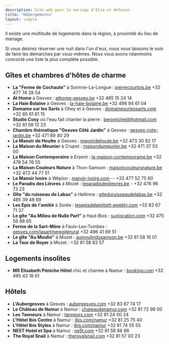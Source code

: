 ```yaml
---
description: Site web pour le mariage d'Elsa et Antoine.
title: "Hébergements"
layout: simple
---
```


Il existe une multitude de logements dans la région, à proximité du lieu de mariage.

Si vous désirez réserver une nuit dans l'un d'eux, nous vous laissons le soin de faire les démarches par vous-mêmes. Nous vous avons néanmoins concocté une liste la plus complète possible.

## Gîtes et chambres d'hôtes de charme

-   **La "Ferme de Cochaute"** à Sorinne-La-Longue : [pierrecourtois.be](https://www.pierrecourtois.be/) +32 477 74 28 54
-   **At Home** à Gesves : [athome-gesves.be](https://www.athome-gesves.be/) +32 485 15 24 14
-   **La Haie Bolaine** à Gesves : [la-haie-bolaine.be](https://www.la-haie-bolaine.be/) +32 498 94 61 04
-   **Domaine sur les Sarts** à Ohey et à Gesves : [domainesurlessarts.com](https://www.domainesurlessarts.com/) +32 85 61 61 15
-   **Studio Cosy** où l'eau fait chanter la pierre : [beromichel@hotmail.com](mailto:beromichel@hotmail.com) +32 81 58 12 23
-   **Chambre thématique "Gesves Côté Jardin"** à Gesves : [gesves-cote-jardin.be](http://gesves-cote-jardin.be/) +32 471 89 40 29
-   **Le Manoir de Houtte** à Gesves : [manoirdehoute.be](https://manoirdehoute.be/) +32 473 30 82 17
-   **La Maison du Meunier** à Crupet : [maisondumeunier.be](http://maisondumeunier.be/fr/) +32 471 37 53 00
-   **La Maison Contemporaine** à Erpent : [la-maison-contemporaine.be](http://la-maison-contemporaine.be/) +32 478 54 76 55
-   **La Maison Couleurs Nature** à Thon-Samson : [maisoncouleursnature.be](https://www.maisoncouleursnature.be/) +32 472 44 77 51
-   **Le Manoir Ivoire** à Wépion : [manoir-ivoire.com](http://www.manoir-ivoire.com/pages/12_1.html) -- +32 477 52 75 60
-   **Le Paradis des Lièvres** à Mozet : [leparadisdeslievres.be](http://www.leparadisdeslievres.be/) - +32 476 96 73 23
-   **Gîte "du ruisseau de Labas"** à Haltinne : [giteduruisseaudelabas.be](https://giteduruisseaudelabas.be/) +32 485 39 48 69
-   **Les Epis de l'amitié** à Sorée : [lesepisdelamitiefr.weebly.com](https://lesepisdelamitiefr.weebly.com/) +32 83 67 71 37
-   **Le gîte "Au Milieu de Nulle Part"** à Haut-Bois : [sunlocation.com](https://www.sunlocation.com/location-vacances/455576) +32 475 56 88 65
-   **Ferme de la Sart-Mère** à Faulx-Les-Tombes : [gesves.com/lasartmeregiterural](http://www.gesves.com/lasartmeregiterural/) +32 496 41 69 51
-   **Le gîte "Au Moulin"** à Mozet : [aumoulindusamson.be](https://www.aumoulindusamson.be/) +32 81 58 16 01
-   **La Tour de Royer** à Mozet : +32 81 58 83 57

## Logements insolites

-   **MS Elisabeth Péniche Hôtel** chic et charme à Namur : [booking.com](https://www.booking.com/hotel/be/ms-elisabeth.fr.html?aid=318615;label=New_English_EN_BE_26745746785-SOGiSy5jNpRWL5zs4LKbmAS100753515265%3Apl%3Ata%3Ap1%3Ap2%3Aac%3Aap%3Aneg%3Afi3171352508%3Atidsa-301068673139%3Alp1001314%3Ali%3Adec%3Adm;sid=f206f2b4ae5d71762a91feab4ae90c8d;dest_id=-1965962;dest_type=city;dist=0;group_adults=2;group_children=0;hapos=1;hpos=1;no_rooms=1;req_adults=2;req_children=0;room1=A%2CA;sb_price_type=total;sr_order=popularity;srepoch=1642355321;srpvid=32be7d3b1e250040;type=total;ucfs=1&#hotelTmpl) +32 495 43 18 61

## Hôtels

-   **L'Aubergesves** à Gesves : [aubergesves.com](https://aubergesves.com/) +32 83 67 74 17
-   **Le Château de Namur** à Namur : [chateaudenamur.com](https://www.chateaudenamur.com/) +32 81 72 99 00
-   **Les Tanneurs** à Namur : [tanneurs.com](http://www.tanneurs.com/) +32 81 24 00 24
-   **L'Hôtel Ibis Centre** à Namur : [ibis.com/namur](https://all.accor.com/hotel/3151/index.fr.shtml?dateIn=&nights=&compositions=&stayplus=false#origin=ibis) +32 81 25 75 40
-   **L'Hôtel Ibis Styles** à Namur : [ibis.com/namur](https://all.accor.com/hotel/B6A4/index.fr.shtml?dateIn=&nights=&compositions=&stayplus=false#origin=ibis) +32 81 74 55 55
-   **NE5T Hotel et Spa** à Namur : [ne5t.com](http://ne5t.com/) +32 81 58 88 88
-   **The Royal Snail** à Namur : [theroyalsnail.com](http://theroyalsnail.com/) +32 81 57 00 23


